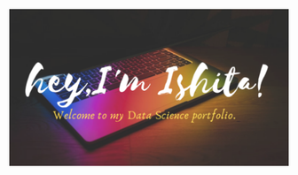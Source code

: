 <img src="https://github.com/IshitaBelwal/IshitaBelwal/blob/main/Header.png" alt="banner that says Ishita Belwal a Data Scientist" >
<!--
**IshitaBelwal/IshitaBelwal** is a ✨ _special_ ✨ repository because its `README.md` (this file) appears on your GitHub profile.

Here are some ideas to get you started:

- 🔭 I’m currently working on ...
- 🌱 I’m currently learning ...
- 👯 I’m looking to collaborate on ...
- 🤔 I’m looking for help with ...
- 💬 Ask me about ...
- 📫 How to reach me: ...
- 😄 Pronouns: ...
- ⚡ Fun fact: ...
-->
